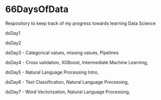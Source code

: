 # 66DaysOfData
Respository to keep track of my progress towards learning Data Science

dsDay1

dsDay2

dsDay3 - Categorical values, missing values, Pipelines

dsDay4 - Cross validation, XGBoost, Intermediate Machine Learning, 

dsDay5 - Natural Language Processing Intro,

dsDay6 - Text Classification, Natural Language Processing,

dsDay7 - Word Vectorization, Natural Language Processing,
